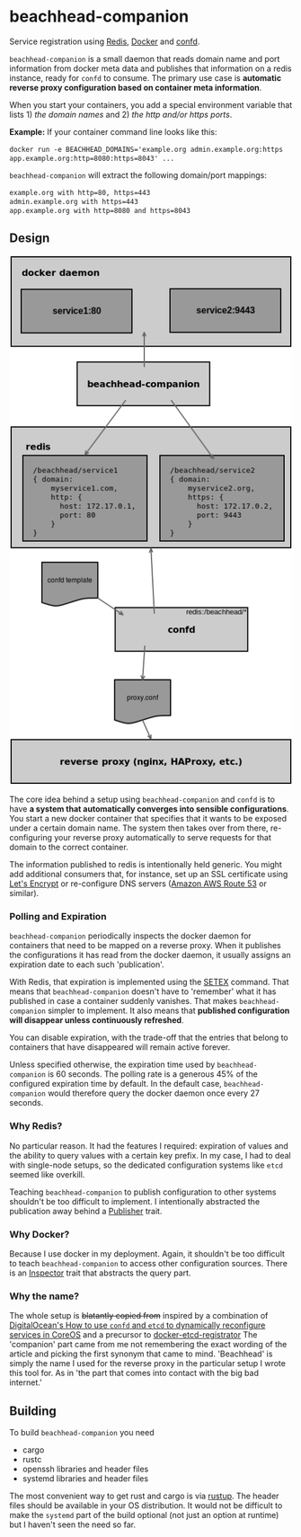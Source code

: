 # beachhead-companion
Service registration using [Redis](http://redis.io/), [Docker](https://www.docker.com/) and [confd](http://www.confd.io/).

`beachhead-companion` is a small daemon that reads domain name and port information from docker meta data and publishes that
information on a redis instance, ready for `confd` to consume. 
The primary use case is **automatic reverse proxy configuration based on container meta information**.

When you start your containers, you add a special environment variable that lists 1) _the domain names_ and 2) _the http
 and/or https ports_.

**Example:**
If your container command line looks like this:
```
docker run -e BEACHHEAD_DOMAINS='example.org admin.example.org:https app.example.org:http=8080:https=8043' ...
```
`beachhead-companion` will extract the following domain/port mappings:
```
example.org with http=80, https=443
admin.example.org with https=443
app.example.org with http=8080 and https=8043
```

## Design
![beachhead-companion deployment overview](doc/Overview.png)

The core idea behind a setup using `beachhead-companion` and `confd` is to have **a system that automatically converges into
  sensible configurations**. 
You start a new docker container that specifies that it wants to be exposed under a certain
  domain name. 
The system then takes over from there, re-configuring your reverse proxy automatically to serve requests
  for that domain to the correct container. 
  
The information published to redis is intentionally held generic. You might add additional consumers that, for instance,
  set up an SSL certificate using [Let's Encrypt](https://letsencrypt.org/) or re-configure DNS servers 
  ([Amazon AWS Route 53](https://aws.amazon.com/route53/) or similar).
  
### Polling and Expiration
`beachhead-companion` periodically inspects the docker daemon for containers that need to be mapped on a reverse proxy.
When it publishes the configurations it has read from the docker daemon, it usually assigns an expiration date to each
 such 'publication'. 
 
With Redis, that expiration is implemented using the [SETEX](http://redis.io/commands/setex) command. 
That means that `beachhead-companion` doesn't have to 'remember' what it has published in case a container suddenly 
vanishes. That makes `beachhead-companion` simpler to implement. 
It also means that **published configuration will disappear unless continuously refreshed**.

You can disable expiration, with the trade-off that the entries that belong to containers that have disappeared will 
remain active forever.
 
Unless specified otherwise, the expiration time used by `beachhead-companion` is 60 seconds.
The polling rate is a generous 45% of the configured expiration time by default. 
In the default case, `beachhead-companion` would therefore query the docker daemon once every 27 seconds.

### Why Redis?
No particular reason. 
It had the features I required: expiration of values and the ability to query values with a certain key prefix.
In my case, I had to deal with single-node setups, so the dedicated configuration systems like `etcd` seemed like overkill.

Teaching `beachhead-companion` to publish configuration to other systems shouldn't be too difficult to implement.
I intentionally abstracted the publication away behind a [Publisher](src/publisher/mod.rs) trait.

### Why Docker?
Because I use docker in my deployment. 
Again, it shouldn't be too difficult to teach `beachhead-companion` to access other configuration sources.
There is an [Inspector](src/inspector/mod.rs) trait that abstracts the query part.

### Why the name?
The whole setup is ~~blatantly copied from~~ inspired by a combination of 
[DigitalOcean's How to use `confd` and `etcd` to dynamically reconfigure services in CoreOS](https://www.digitalocean.com/community/tutorials/how-to-use-confd-and-etcd-to-dynamically-reconfigure-services-in-coreos) and a precursor to [docker-etcd-registrator](https://www.npmjs.com/package/docker-etcd-registrator)
The 'companion' part came from me not remembering the exact wording of the article and picking the first synonym that came to mind.
'Beachhead' is simply the name I used for the reverse proxy in the particular setup I wrote this tool for. 
As in 'the part that comes into contact with the big bad internet.'

## Building
To build `beachhead-companion` you need
 
 * cargo
 * rustc
 * openssh libraries and header files
 * systemd libraries and header files

The most convenient way to get rust and cargo is via [rustup](https://rustup.rs/). 
The header files should be available in your OS distribution.
It would not be difficult to make the `systemd` part of the build optional (not just an option at runtime) but I haven't seen the need so far.
